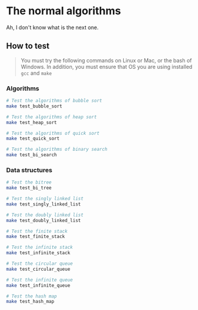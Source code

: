 # The normal algorithms

Ah, I don't know what is the next one.

## How to test

> You must try the following commands on Linux or Mac, or the bash of Windows. In addition, you must ensure that OS you are using installed `gcc` and `make`

### Algorithms

```bash
# Test the algorithms of bubble sort
make test_bubble_sort
```

```bash
# Test the algorithms of heap sort
make test_heap_sort
```

```bash
# Test the algorithms of quick sort
make test_quick_sort
```

```bash
# Test the algorithms of binary search
make test_bi_search
```

### Data structures

```bash
# Test the bitree
make test_bi_tree
```

```bash
# Test the singly linked list
make test_singly_linked_list
```

```bash
# Test the doubly linked list
make test_doubly_linked_list
```

```bash
# Test the finite stack
make test_finite_stack
```

```bash
# Test the infinite stack
make test_infinite_stack
```

```bash
# Test the circular queue
make test_circular_queue
```

```bash
# Test the infinite queue
make test_infinite_queue
```

```bash
# Test the hash map
make test_hash_map
```